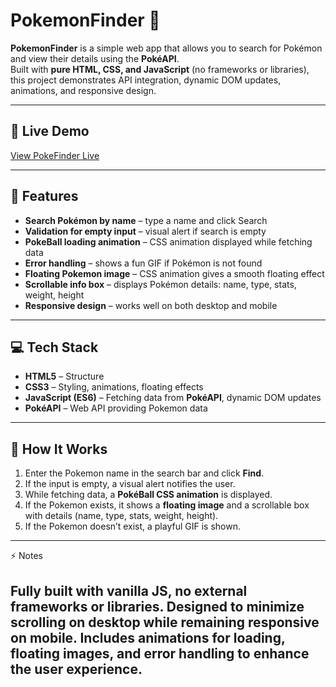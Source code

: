 # PokemonFinder 🐾

**PokemonFinder** is a simple web app that allows you to search for Pokémon and view their details using the **PokéAPI**.  
Built with **pure HTML, CSS, and JavaScript** (no frameworks or libraries), this project demonstrates API integration, dynamic DOM updates, animations, and responsive design.

---

## 🔗 Live Demo

[View PokeFinder Live](https://gayatri-kumari.github.io/pokemonFinder/)

---

## 📝 Features

- **Search Pokémon by name** – type a name and click Search  
- **Validation for empty input** – visual alert if search is empty 
- **PokeBall loading animation** – CSS animation displayed while fetching data  
- **Error handling** – shows a fun GIF if Pokémon is not found  
- **Floating Pokemon image** – CSS animation gives a smooth floating effect  
- **Scrollable info box** – displays Pokémon details: name, type, stats, weight, height  
- **Responsive design** – works well on both desktop and mobile  

---

## 💻 Tech Stack

- **HTML5** – Structure  
- **CSS3** – Styling, animations, floating effects  
- **JavaScript (ES6)** – Fetching data from **PokéAPI**, dynamic DOM updates  
- **PokéAPI** – Web API providing Pokemon data  

---

## 🚀 How It Works

1. Enter the Pokemon name in the search bar and click **Find**.  
2. If the input is empty, a visual alert notifies the user.  
3. While fetching data, a **PokéBall CSS animation** is displayed.  
4. If the Pokemon exists, it shows a **floating image** and a scrollable box with details (name, type, stats, weight, height).  
5. If the Pokemon doesn’t exist, a playful GIF is shown.  

---

⚡ Notes

Fully built with vanilla JS, no external frameworks or libraries.
Designed to minimize scrolling on desktop while remaining responsive on mobile.
Includes animations for loading, floating images, and error handling to enhance the user experience.
---
